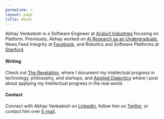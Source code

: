 ```yaml
---
permalink: /
layout: page
title: About
---
```


Abhay Venkatesh is a Software Engineer at [Anduril Industries](https://anduril.com/) focusing on Platform.
Previously, Abhay worked on [AI Research as an Undergraduate](https://scholar.google.com/citations?user=Inp7zBgAAAAJ&hl=en),
News Feed Integrity at [Facebook](https://engineering.fb.com/), and Robotics and Software Platforms at [Stanford](https://www.stanford.edu/).

#### Writing

Check out [The Revelation](https://abhayvenkatesh.substack.com/), where I document my intellectual progress in 
technology, philosophy, and startups, and [Applied Dialectics](https://applieddialectics.substack.com/) where I post
about applying my intellectual progress in the real world.

#### Contact

Connect with Abhay Venkatesh on [LinkedIn](https://www.linkedin.com/in/abhayvenkatesh/), follow him on [Twitter](https://twitter.com/AbhayVenkatesh1),
or contact him over [E-mail](mailto:abhay.venkatesh@gmail.com).